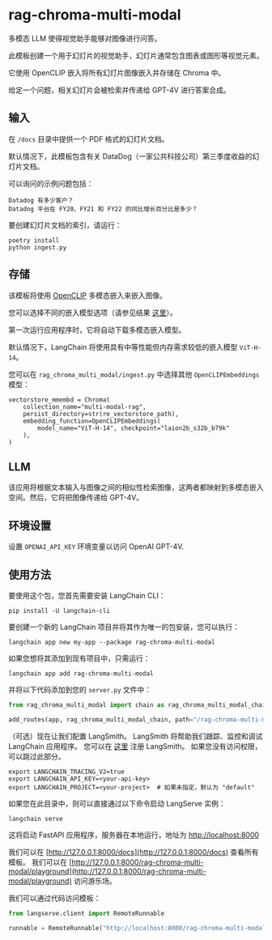 # rag-chroma-multi-modal

多模态 LLM 使得视觉助手能够对图像进行问答。

此模板创建一个用于幻灯片的视觉助手，幻灯片通常包含图表或图形等视觉元素。

它使用 OpenCLIP 嵌入将所有幻灯片图像嵌入并存储在 Chroma 中。

给定一个问题，相关幻灯片会被检索并传递给 GPT-4V 进行答案合成。

## 输入

在 `/docs` 目录中提供一个 PDF 格式的幻灯片文档。

默认情况下，此模板包含有关 DataDog（一家公共科技公司）第三季度收益的幻灯片文档。

可以询问的示例问题包括：
```
Datadog 有多少客户？
Datadog 平台在 FY20、FY21 和 FY22 的同比增长百分比是多少？
```

要创建幻灯片文档的索引，请运行：
```
poetry install
python ingest.py
```

## 存储

该模板将使用 [OpenCLIP](https://github.com/mlfoundations/open_clip) 多模态嵌入来嵌入图像。

您可以选择不同的嵌入模型选项（请参见结果 [这里](https://github.com/mlfoundations/open_clip/blob/main/docs/openclip_results.csv)）。

第一次运行应用程序时，它将自动下载多模态嵌入模型。

默认情况下，LangChain 将使用具有中等性能但内存需求较低的嵌入模型 `ViT-H-14`。

您可以在 `rag_chroma_multi_modal/ingest.py` 中选择其他 `OpenCLIPEmbeddings` 模型：
```
vectorstore_mmembd = Chroma(
    collection_name="multi-modal-rag",
    persist_directory=str(re_vectorstore_path),
    embedding_function=OpenCLIPEmbeddings(
        model_name="ViT-H-14", checkpoint="laion2b_s32b_b79k"
    ),
)
```

## LLM

该应用将根据文本输入与图像之间的相似性检索图像，这两者都映射到多模态嵌入空间。然后，它将把图像传递给 GPT-4V。

## 环境设置

设置 `OPENAI_API_KEY` 环境变量以访问 OpenAI GPT-4V.

## 使用方法

要使用这个包，您首先需要安装 LangChain CLI：

```shell
pip install -U langchain-cli
```

要创建一个新的 LangChain 项目并将其作为唯一的包安装，您可以执行：

```shell
langchain app new my-app --package rag-chroma-multi-modal
```

如果您想将其添加到现有项目中，只需运行：

```shell
langchain app add rag-chroma-multi-modal
```

并将以下代码添加到您的 `server.py` 文件中：
```python
from rag_chroma_multi_modal import chain as rag_chroma_multi_modal_chain

add_routes(app, rag_chroma_multi_modal_chain, path="/rag-chroma-multi-modal")
```

（可选）现在让我们配置 LangSmith。 
LangSmith 将帮助我们跟踪、监控和调试 LangChain 应用程序。 
您可以在 [这里](https://smith.langchain.com/) 注册 LangSmith。 
如果您没有访问权限，可以跳过此部分。

```shell
export LANGCHAIN_TRACING_V2=true
export LANGCHAIN_API_KEY=<your-api-key>
export LANGCHAIN_PROJECT=<your-project>  # 如果未指定，默认为 "default"
```

如果您在此目录中，则可以直接通过以下命令启动 LangServe 实例：

```shell
langchain serve
```

这将启动 FastAPI 应用程序，服务器在本地运行，地址为 
[http://localhost:8000](http://localhost:8000)

我们可以在 [http://127.0.0.1:8000/docs](http://127.0.0.1:8000/docs) 查看所有模板。
我们可以在 [http://127.0.0.1:8000/rag-chroma-multi-modal/playground](http://127.0.0.1:8000/rag-chroma-multi-modal/playground) 访问游乐场。

我们可以通过代码访问模板：

```python
from langserve.client import RemoteRunnable

runnable = RemoteRunnable("http://localhost:8000/rag-chroma-multi-modal")
```